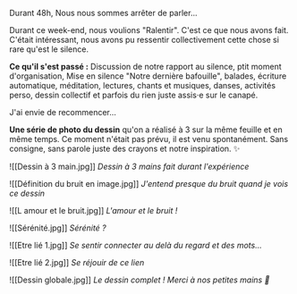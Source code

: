 Durant 48h, Nous nous sommes arrêter de parler...

Durant ce week-end, nous voulions "Ralentir". C'est ce que nous avons fait. C'était intéressant, nous avons pu ressentir collectivement cette chose si rare qu'est le silence.

**Ce qu'il s'est passé :** Discussion de notre rapport au silence, ptit moment d'organisation, Mise en silence "Notre dernière bafouille", balades, écriture automatique, méditation, lectures, chants et musiques, danses, activités perso, dessin collectif et parfois du rien juste assis·e sur le canapé.

J'ai envie de recommencer...

**Une série de photo du dessin** qu'on a réalisé à 3 sur la même feuille et en même temps. Ce moment n'était pas prévu, il est venu spontanément. Sans consigne, sans parole juste des crayons et notre inspiration. ✨

![[Dessin à 3 main.jpg]]
*Dessin à 3 mains fait durant l'expérience*

![[Définition du bruit en image.jpg]]
*J'entend presque du bruit quand je vois ce dessin*

![[L amour et le bruit.jpg]]
*L'amour et le bruit !*


![[Sérénité.jpg]]
*Sérénité ?*

![[Etre lié 1.jpg]]
*Se sentir connecter au delà du regard et des mots...*

![[Etre lié 2.jpg]]
*Se réjouir de ce lien*

![[Dessin globale.jpg]] 
*Le dessin complet ! Merci à nos petites mains 💖*
